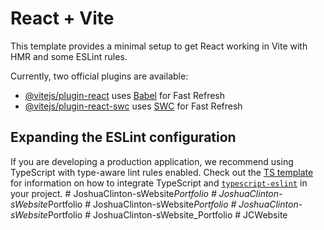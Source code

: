 # React + Vite

This template provides a minimal setup to get React working in Vite with HMR and some ESLint rules.

Currently, two official plugins are available:

- [@vitejs/plugin-react](https://github.com/vitejs/vite-plugin-react/blob/main/packages/plugin-react) uses [Babel](https://babeljs.io/) for Fast Refresh
- [@vitejs/plugin-react-swc](https://github.com/vitejs/vite-plugin-react/blob/main/packages/plugin-react-swc) uses [SWC](https://swc.rs/) for Fast Refresh

## Expanding the ESLint configuration

If you are developing a production application, we recommend using TypeScript with type-aware lint rules enabled. Check out the [TS template](https://github.com/vitejs/vite/tree/main/packages/create-vite/template-react-ts) for information on how to integrate TypeScript and [`typescript-eslint`](https://typescript-eslint.io) in your project.
#   J o s h u a C l i n t o n - s W e b s i t e _ P o r t f o l i o  
 #   J o s h u a C l i n t o n - s W e b s i t e _ P o r t f o l i o  
 #   J o s h u a C l i n t o n - s W e b s i t e _ P o r t f o l i o  
 #   J o s h u a C l i n t o n - s W e b s i t e _ P o r t f o l i o  
 #   J o s h u a C l i n t o n - s W e b s i t e _ P o r t f o l i o  
 #   J C W e b s i t e  
 